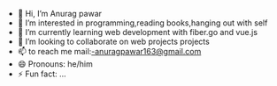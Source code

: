 - 👋 Hi, I’m Anurag pawar
- 👀 I’m interested in programming,reading books,hanging out with self
- 🌱 I’m currently learning web development with fiber.go and vue.js
- 💞️ I’m looking to collaborate on web projects projects
- 📫 to reach me mail:-anuragpawar163@gmail.com
- 😄 Pronouns: he/him
- ⚡ Fun fact: ...

<!---
Anurag666-dev/Anurag666-dev is a ✨ special ✨ repository because its `README.md` (this file) appears on your GitHub profile.
You can click the Preview link to take a look at your changes.
--->
